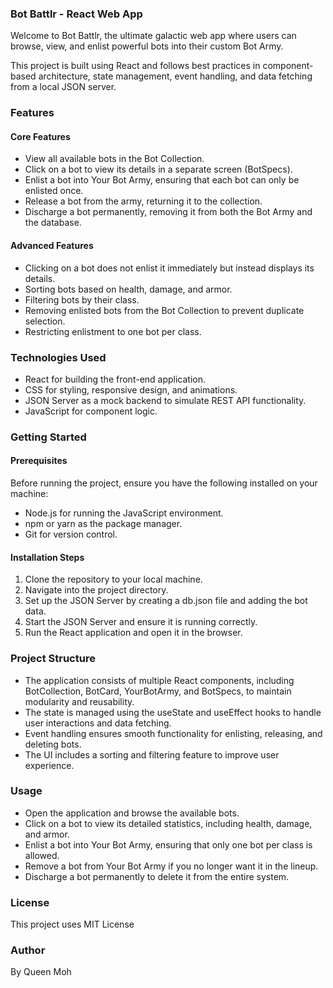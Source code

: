 ### Bot Battlr - React Web App  

Welcome to Bot Battlr, the ultimate galactic web app where users can browse, view, and enlist powerful bots into their custom Bot Army.  

This project is built using React and follows best practices in component-based architecture, state management, event handling, and data fetching from a local JSON server.  

### Features  

#### Core Features  
- View all available bots in the Bot Collection.  
- Click on a bot to view its details in a separate screen (BotSpecs).  
- Enlist a bot into Your Bot Army, ensuring that each bot can only be enlisted once.  
- Release a bot from the army, returning it to the collection.  
- Discharge a bot permanently, removing it from both the Bot Army and the database.  

#### Advanced Features  
- Clicking on a bot does not enlist it immediately but instead displays its details.  
- Sorting bots based on health, damage, and armor.  
- Filtering bots by their class.  
- Removing enlisted bots from the Bot Collection to prevent duplicate selection.  
- Restricting enlistment to one bot per class.  

### Technologies Used  
- React for building the front-end application.  
- CSS for styling, responsive design, and animations.  
- JSON Server as a mock backend to simulate REST API functionality.  
- JavaScript for component logic.  

### Getting Started  

#### Prerequisites  
Before running the project, ensure you have the following installed on your machine:  
- Node.js for running the JavaScript environment.  
- npm or yarn as the package manager.  
- Git for version control.  

#### Installation Steps  
1. Clone the repository to your local machine.  
2. Navigate into the project directory.  
3.  Set up the JSON Server by creating a db.json file and adding the bot data.  
4. Start the JSON Server and ensure it is running correctly.  
5. Run the React application and open it in the browser.  

### Project Structure  

- The application consists of multiple React components, including BotCollection, BotCard, YourBotArmy, and BotSpecs, to maintain modularity and reusability.  
- The state is managed using the useState and useEffect hooks to handle user interactions and data fetching.  
- Event handling ensures smooth functionality for enlisting, releasing, and deleting bots.  
- The UI includes a sorting and filtering feature to improve user experience.  

### Usage  

- Open the application and browse the available bots.  
- Click on a bot to view its detailed statistics, including health, damage, and armor.  
- Enlist a bot into Your Bot Army, ensuring that only one bot per class is allowed.  
- Remove a bot from Your Bot Army if you no longer want it in the lineup.  
- Discharge a bot permanently to delete it from the entire system.  



### License  

This project uses MIT License  

### Author  

By Queen Moh 